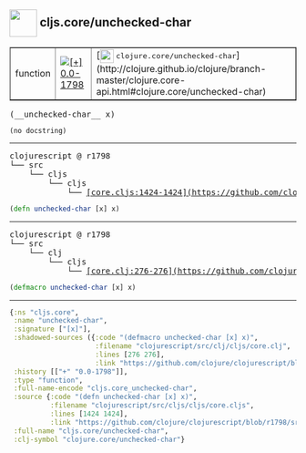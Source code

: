 ## <img width="48px" valign="middle" src="http://i.imgur.com/Hi20huC.png"> cljs.core/unchecked-char

 <table border="1">
<tr>
<td>function</td>
<td><a href="https://github.com/cljsinfo/api-refs/tree/0.0-1798"><img valign="middle" alt="[+] 0.0-1798" src="https://img.shields.io/badge/+-0.0--1798-lightgrey.svg"></a> </td>
<td>
[<img height="24px" valign="middle" src="http://i.imgur.com/1GjPKvB.png"> <samp>clojure.core/unchecked-char</samp>](http://clojure.github.io/clojure/branch-master/clojure.core-api.html#clojure.core/unchecked-char)
</td>
</tr>
</table>

 <samp>
(__unchecked-char__ x)<br>
</samp>

```
(no docstring)
```

---

 <pre>
clojurescript @ r1798
└── src
    └── cljs
        └── cljs
            └── <ins>[core.cljs:1424-1424](https://github.com/clojure/clojurescript/blob/r1798/src/cljs/cljs/core.cljs#L1424-L1424)</ins>
</pre>

```clj
(defn unchecked-char [x] x)
```


---

 <pre>
clojurescript @ r1798
└── src
    └── clj
        └── cljs
            └── <ins>[core.clj:276-276](https://github.com/clojure/clojurescript/blob/r1798/src/clj/cljs/core.clj#L276-L276)</ins>
</pre>

```clj
(defmacro unchecked-char [x] x)
```

---

```clj
{:ns "cljs.core",
 :name "unchecked-char",
 :signature ["[x]"],
 :shadowed-sources ({:code "(defmacro unchecked-char [x] x)",
                     :filename "clojurescript/src/clj/cljs/core.clj",
                     :lines [276 276],
                     :link "https://github.com/clojure/clojurescript/blob/r1798/src/clj/cljs/core.clj#L276-L276"}),
 :history [["+" "0.0-1798"]],
 :type "function",
 :full-name-encode "cljs.core_unchecked-char",
 :source {:code "(defn unchecked-char [x] x)",
          :filename "clojurescript/src/cljs/cljs/core.cljs",
          :lines [1424 1424],
          :link "https://github.com/clojure/clojurescript/blob/r1798/src/cljs/cljs/core.cljs#L1424-L1424"},
 :full-name "cljs.core/unchecked-char",
 :clj-symbol "clojure.core/unchecked-char"}

```
